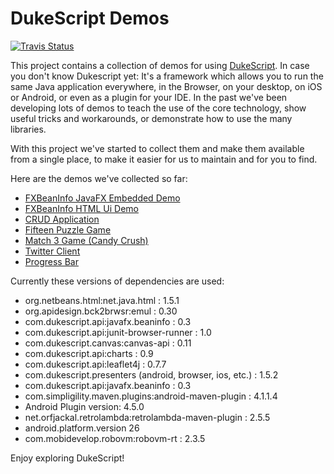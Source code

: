 <!-- Make sure you edit the right README.md or your changes are lost. 
The original (template) file is in /src/docs/ directory. also make sure to build after changing this file. 
This will update the README.md in root dir.-->
# DukeScript Demos

[![Travis Status](https://travis-ci.org/dukescript/dukescript-demos.svg?branch=master)](https://travis-ci.org/dukescript/dukescript-demos)

This project contains a collection of demos for using [DukeScript](https://dukescript.com).
In case you don't know Dukescript yet: It's a framework which allows you to run the same Java application everywhere,
in the Browser, on your desktop, on iOS or Android, or even as a plugin for your IDE.
In the past we've been developing lots of demos to teach the use of the core technology,
show useful tricks and workarounds, or demonstrate how to use the many libraries. 


With this project we've started to collect them and make them available 
from a single place, to make it easier for us to maintain and for you to
find. 

Here are the demos we've collected so far:

- [FXBeanInfo JavaFX Embedded Demo](https://github.com/dukescript/dukescript-demos/tree/master/beaninfo-embedded)
- [FXBeanInfo HTML Ui Demo](https://github.com/dukescript/dukescript-demos/tree/master/beaninfo-demo)
- [CRUD Application](https://github.com/dukescript/dukescript-demos/tree/master/crud)
- [Fifteen Puzzle Game](https://github.com/dukescript/dukescript-demos/tree/master/fifteen)
- [Match 3 Game (Candy Crush)](https://github.com/dukescript/dukescript-demos/tree/master/match3)
- [Twitter Client](https://github.com/dukescript/dukescript-demos/tree/master/twitter)
- [Progress Bar](https://github.com/dukescript/dukescript-demos/tree/master/progressbar)

Currently these versions of dependencies are used:

- org.netbeans.html:net.java.html : 1.5.1
- org.apidesign.bck2brwsr:emul : 0.30
- com.dukescript.api:javafx.beaninfo : 0.3
- com.dukescript.api:junit-browser-runner : 1.0
- com.dukescript.canvas:canvas-api : 0.11
- com.dukescript.api:charts : 0.9
- com.dukescript.api:leaflet4j : 0.7.7
- com.dukescript.presenters (android, browser, ios, etc.) : 1.5.2
- com.dukescript.api:javafx.beaninfo  : 0.3
- com.simpligility.maven.plugins:android-maven-plugin : 4.1.1.4
- Android Plugin version: 4.5.0
- net.orfjackal.retrolambda:retrolambda-maven-plugin : 2.5.5
- android.platform.version 26
- com.mobidevelop.robovm:robovm-rt : 2.3.5

Enjoy exploring DukeScript!


